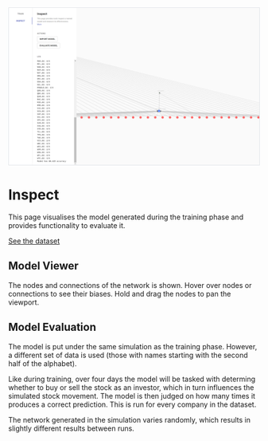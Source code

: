 <img src="./inspect.png" style="border: 1px solid #E1E4E8;"/>

# Inspect

This page visualises the model generated during the training phase and provides functionality to evaluate it.

[See the dataset](https://raw.githubusercontent.com/Spaaaacccee/research-assignment-method-data/master/dataset.json)

## Model Viewer

The nodes and connections of the network is shown. Hover over nodes or connections to see their biases. Hold and drag the nodes to pan the viewport.

## Model Evaluation

The model is put under the same simulation as the training phase. However, a different set of data is used (those with names starting with the second half of the alphabet).

Like during training, over four days the model will be tasked with determing whether to buy or sell the stock as an investor, which in turn influences the simulated stock movement. The model is then judged on how many times it produces a correct prediction. This is run for every company in the dataset.

The network generated in the simulation varies randomly, which results in slightly different results between runs.
